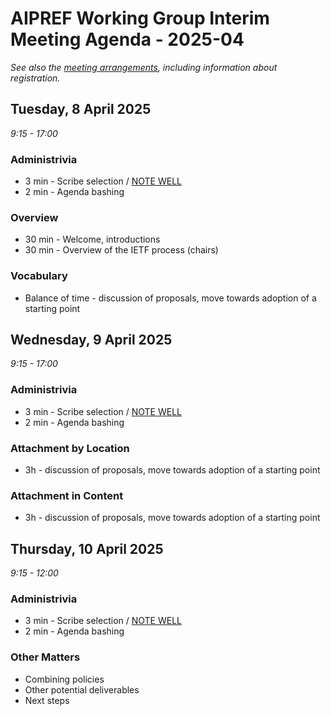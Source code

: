 # AIPREF Working Group Interim Meeting Agenda - 2025-04

_See also the [meeting arrangements](arrangements.md), including information about registration._

## Tuesday, 8 April 2025

_9:15 - 17:00_

### Administrivia

*  3 min - Scribe selection / [NOTE WELL](https://www.ietf.org/about/note-well/)
*  2 min - Agenda bashing

### Overview

* 30 min - Welcome, introductions
* 30 min - Overview of the IETF process (chairs)

### Vocabulary

* Balance of time - discussion of proposals, move towards adoption of a starting point

## Wednesday, 9 April 2025

_9:15 - 17:00_

### Administrivia

*  3 min - Scribe selection / [NOTE WELL](https://www.ietf.org/about/note-well/)
*  2 min - Agenda bashing

### Attachment by Location

* 3h - discussion of proposals, move towards adoption of a starting point

### Attachment in Content

* 3h - discussion of proposals, move towards adoption of a starting point

## Thursday, 10 April 2025

_9:15 - 12:00_

### Administrivia

*  3 min - Scribe selection / [NOTE WELL](https://www.ietf.org/about/note-well/)
*  2 min - Agenda bashing

### Other Matters

* Combining policies
* Other potential deliverables
* Next steps